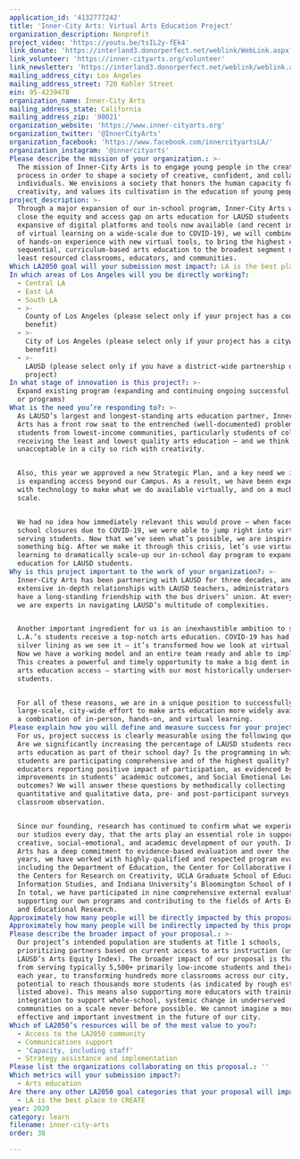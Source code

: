 ```yaml
---
application_id: '4132777242'
title: 'Inner-City Arts: Virtual Arts Education Project'
organization_description: Nonprofit
project_video: 'https://youtu.be/tsIL2y-fEk4'
link_donate: 'https://interland3.donorperfect.net/weblink/WebLink.aspx?name=E9886&id=16'
link_volunteer: 'https://inner-cityarts.org/volunteer'
link_newsletter: 'https://interland3.donorperfect.net/weblink/weblink.aspx?name=E9886&id=15'
mailing_address_city: Los Angeles
mailing_address_street: 720 Kohler Street
ein: 95-4239478
organization_name: Inner-City Arts
mailing_address_state: California
mailing_address_zip: '90021'
organization_website: 'https://www.inner-cityarts.org'
organization_twitter: '@InnerCityArts'
organization_facebook: 'https://www.facebook.com/innercityartsLA/'
organization_instagram: '@innercityarts'
Please describe the mission of your organization.: >-
  The mission of Inner-City Arts is to engage young people in the creative
  process in order to shape a society of creative, confident, and collaborative
  individuals. We envisions a society that honors the human capacity for
  creativity, and values its cultivation in the education of young people.
project_description: >-
  Through a major expansion of our in-school program, Inner-City Arts will help
  close the equity and access gap on arts education for LAUSD students. With the
  expansive of digital platforms and tools now available (and recent integration
  of virtual learning on a wide-scale due to COVID-19), we will combine 30 years
  of hands-on experience with new virtual tools, to bring the highest caliber of
  sequential, curriculum-based arts education to the broadest segment of LAUSD’s
  least resourced classrooms, educators, and communities.
Which LA2050 goal will your submission most impact?: LA is the best place to LEARN
In which areas of Los Angeles will you be directly working?:
  - Central LA
  - East LA
  - South LA
  - >-
    County of Los Angeles (please select only if your project has a countywide
    benefit)
  - >-
    City of Los Angeles (please select only if your project has a citywide
    benefit)
  - >-
    LAUSD (please select only if you have a district-wide partnership or
    project)
In what stage of innovation is this project?: >-
  Expand existing program (expanding and continuing ongoing successful projects
  or programs)
What is the need you’re responding to?: >-
  As LAUSD’s largest and longest-standing arts education partner, Inner-City
  Arts has a front row seat to the entrenched (well-documented) problem of
  students from lowest-income communities, particularly students of color,
  receiving the least and lowest quality arts education – and we think that’s
  unacceptable in a city so rich with creativity. 


  Also, this year we approved a new Strategic Plan, and a key need we identified
  is expanding access beyond our Campus. As a result, we have been experimenting
  with technology to make what we do available virtually, and on a much broader
  scale. 


  We had no idea how immediately relevant this would prove – when faced with
  school closures due to COVID-19, we were able to jump right into virtually
  serving students. Now that we’ve seen what’s possible, we are inspired to do
  something big. After we make it through this crisis, let’s use virtual
  learning to dramatically scale-up our in-school day program to expand arts
  education for LAUSD students.
Why is this project important to the work of your organization?: >-
  Inner-City Arts has been partnering with LAUSD for three decades, and we have
  extensive in-depth relationships with LAUSD teachers, administrators – we even
  have a long-standing friendship with the bus drivers’ union. At every level,
  we are experts in navigating LAUSD’s multitude of complexities.  


  Another important ingredient for us is an inexhaustible ambition to see all of
  L.A.’s students receive a top-notch arts education. COVID-19 has had one
  silver lining as we see it – it’s transformed how we look at virtual learning.
  Now we have a working model and an entire team ready and able to implement.
  This creates a powerful and timely opportunity to make a big dent in expanding
  arts education access – starting with our most historically underserved
  students. 


  For all of these reasons, we are in a unique position to successfully lead a
  large-scale, city-wide effort to make arts education more widely available via
  a combination of in-person, hands-on, and virtual learning. 
Please explain how you will define and measure success for your project.: >
  For us, project success is clearly measurable using the following questions –
  Are we significantly increasing the percentage of LAUSD students receiving
  arts education as part of their school day? Is the programming in which
  students are participating comprehensive and of the highest quality? Are
  educators reporting positive impact of participation, as evidenced by
  improvements in students’ academic outcomes, and Social Emotional Learning
  outcomes? We will answer these questions by methodically collecting
  quantitative and qualitative data, pre- and post-participant surveys, and
  classroom observation. 


  Since our founding, research has continued to confirm what we experience in
  our studios every day, that the arts play an essential role in supporting the
  creative, social-emotional, and academic development of our youth. Inner-City
  Arts has a deep commitment to evidence-based evaluation and over the past 30
  years, we have worked with highly-qualified and respected program evaluators,
  including the Department of Education, the Center for Collaborative Education,
  the Centers for Research on Creativity, UCLA Graduate School of Education and
  Information Studies, and Indiana University’s Bloomington School of Education.
  In total, we have participated in nine comprehensive external evaluations,
  supporting our own programs and contributing to the fields of Arts Education
  and Educational Research.
Approximately how many people will be directly impacted by this proposal?: '15000'
Approximately how many people will be indirectly impacted by this proposal?: '150000'
Please describe the broader impact of your proposal.: >-
  Our project’s intended population are students at Title 1 schools,
  prioritizing partners based on current access to arts instruction (using
  LAUSD’s Arts Equity Index). The broader impact of our proposal is that we go
  from serving typically 5,500+ primarily low-income students and their teachers
  each year, to transforming hundreds more classrooms across our city, with the
  potential to reach thousands more students (as indicated by rough estimates
  listed above). This means also supporting more educators with training in arts
  integration to support whole-school, systemic change in underserved
  communities on a scale never before possible. We cannot imagine a more
  effective and important investment in the future of our city.
Which of LA2050’s resources will be of the most value to you?:
  - Access to the LA2050 community
  - Communications support
  - 'Capacity, including staff'
  - Strategy assistance and implementation
Please list the organizations collaborating on this proposal.: ''
Which metrics will your submission impact?:
  - Arts education
Are there any other LA2050 goal categories that your proposal will impact?:
  - LA is the best place to CREATE
year: 2020
category: learn
filename: inner-city-arts
order: 38

---
```


